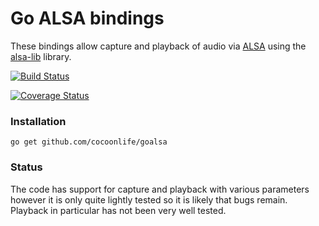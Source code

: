 # Go ALSA bindings

These bindings allow capture and playback of audio via
[ALSA](http://www.alsa-project.org/) using the
[alsa-lib](http://www.alsa-project.org/alsa-doc/alsa-lib/pcm.html) library.

[![Build Status](https://travis-ci.org/cocoonlife/goalsa.svg)](https://travis-ci.org/cocoonlife/goalsa)

[![Coverage Status](https://coveralls.io/repos/cocoonlife/goalsa/badge.svg?branch=master&service=github)](https://coveralls.io/github/cocoonlife/goalsa?branch=master)

### Installation

    go get github.com/cocoonlife/goalsa

### Status

The code has support for capture and playback with various parameters
however it is only quite lightly tested so it is likely that bugs remain.
Playback in particular has not been very well tested.
